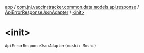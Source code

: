[app](../../index.md) / [com.jnj.vaccinetracker.common.data.models.api.response](../index.md) / [ApiErrorResponseJsonAdapter](index.md) / [&lt;init&gt;](./-init-.md)

# &lt;init&gt;

`ApiErrorResponseJsonAdapter(moshi: Moshi)`